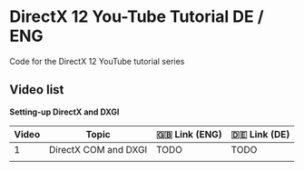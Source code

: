 # DirectX 12 You-Tube Tutorial DE / ENG
Code for the DirectX 12 YouTube tutorial series

## Video list

**Setting-up DirectX and DXGI** 

| Video | Topic                | :gb: Link (ENG) | :de: Link (DE) |
| ----- | -------------------- | --------------- | -------------- |
| 1     | DirectX COM and DXGI | TODO            | TODO           |
|       |                      |                 |                |

